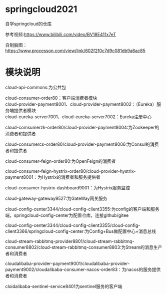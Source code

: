 # springcloud2021
自学springcloud的仓库

参考视频:https://www.bilibili.com/video/BV18E411x7eT

自制脑图：https://www.processon.com/view/link/602f2f0c7d9c081db9a6ac85

# 模块说明
cloud-api-commons:为公共包

cloud-consumer-order80：客户端消费者模块  
cloud-provider-payment8001、cloud-provider-payment8002：（Eureka）服务端提供者模块  
cloud-eureka-server7001、cloud-eureka-server7002：Eureka注册中心

cloud-comsumerzk-order80/cloud-provider-payment8004:为Zookeeper的消费者和提供者

cloud-consumercs-order80/cloud-provider-payment8006:为Consul的消费者和提供者

cloud-consumer-feign-order80:为OpenFeign的消费者

cloud-consumer-feign-hystrix-order80/cloud-provider-hystrix-payment8001：为Hystrix的消费者和服务提供者

cloud-consumer-hystrix-dashboard9001：为Hystrix服务监控

cloud-gateway-gateway9527:为GateWay网关服务

cloud-config-center3344/cloud-config-client3355:为config的客户端和服务端，springcloud-config-center为配置仓库，连接github/gitee

cloud-config-center3344/cloud-config-client3355/cloud-config-client3366/springcloud-config-center:为Config+Bus做配置中心+消息总线

cloud-stream-rabbitmq-provider8801/cloud-stream-rabbitmq-consumer8802/cloud-stream-rabbitmq-consumer8803:为Stream的消息生产者和消费者

cloudalibaba-provider-payment9001/cloudalibaba-provider-payment9002/cloudalibaba-consumer-nacos-order83：为nacos的服务提供者和消费者

cloidalibaba-sentinel-service8401为sentinel服务的客户端